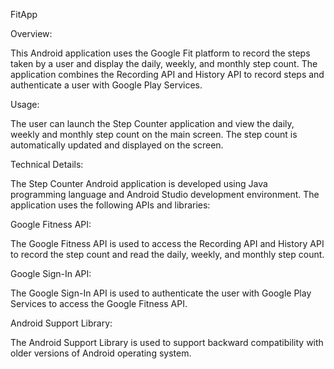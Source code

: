 
FitApp

Overview:

This Android application uses the Google Fit platform to record the steps taken by a user and display the daily, weekly, and monthly step count. The application combines the Recording API and History API to record steps and authenticate a user with Google Play Services.

Usage:

The user can launch the Step Counter application and view the daily, weekly and monthly step count on the main screen. The step count is automatically updated and displayed on the screen.

Technical Details:

The Step Counter Android application is developed using Java programming language and Android Studio development environment. The application uses the following APIs and libraries:

Google Fitness API:

 The Google Fitness API is used to access the Recording API and History API to record the step count and read the daily, weekly, and monthly step count.

Google Sign-In API: 

The Google Sign-In API is used to authenticate the user with Google Play Services to access the Google Fitness API.

Android Support Library:

The Android Support Library is used to support backward compatibility with older versions of Android operating system.

